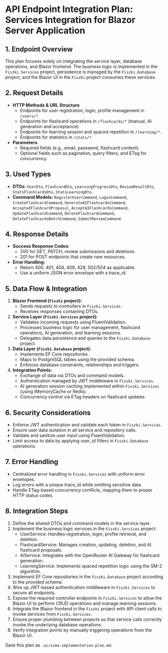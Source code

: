 # API Endpoint Integration Plan: Services Integration for Blazor Server Application

## 1. Endpoint Overview
This plan focuses solely on integrating the service layer, database operations, and Blazor frontend. The business logic is implemented in the `Fiszki.Services` project, persistence is managed by the `Fiszki.Database` project, and the Blazor UI in the `Fiszki` project consumes these services.

## 2. Request Details
- **HTTP Methods & URL Structure**
  - Endpoints for user registration, login, profile management in `/users/*`.
  - Endpoints for flashcard operations in `/flashcards/*` (manual, AI generation and acceptance).
  - Endpoints for learning session and spaced repetition in `/learning/*`.
  - Endpoints for statistics in `/stats/*`.
- **Parameters**
  - Required fields (e.g., email, password, flashcard content).
  - Optional fields such as pagination, query filters, and ETag for concurrency.

## 3. Used Types
- **DTOs:** `UserDto`, `FlashcardDto`, `LearningProgressDto`, `ReviewResultDto`, `StatsFlashcardsDto`, `StatsLearningDto`.
- **Command Models:** `RegisterUserCommand`, `LoginCommand`, `CreateFlashcardCommand`, `GenerateAIFlashcardsCommand`, `AcceptedFlashcardProposal`, `AcceptAIFlashcardsCommand`, `UpdateFlashcardCommand`, `DeleteFlashcardCommand`, `DeleteFlashcardsBatchCommand`, `SubmitReviewCommand`.

## 4. Response Details
- **Success Response Codes:**
  - 200 for GET, PATCH, review submissions and deletions.
  - 201 for POST endpoints that create new resources.
- **Error Handling:**
  - Return 400, 401, 404, 409, 429, 502/504 as applicable.
  - Use a uniform JSON error envelope with a trace\_id.

## 5. Data Flow & Integration
1. **Blazor Frontend (`Fiszki` project):**
   - Sends requests to controllers in `Fiszki.Services`.
   - Receives responses containing DTOs.
2. **Service Layer (`Fiszki.Services` project):**
   - Validates incoming requests using FluentValidation.
   - Processes business logic for user management, flashcard operations, AI generation, and learning sessions.
   - Delegates data persistence and queries to the `Fiszki.Database` project.
3. **Data Layer (`Fiszki.Database` project):**
   - Implements EF Core repositories.
   - Maps to PostgreSQL tables using the provided schema.
   - Enforces database constraints, relationships and triggers.
4. **Integration Points:**
   - Exchange of data via DTOs and command models.
   - Authentication managed by JWT middleware in `Fiszki.Services`.
   - AI generation session caching implemented within `Fiszki.Services` (using IMemoryCache or Redis).
   - Concurrency control via ETag headers on flashcard updates.

## 6. Security Considerations
- Enforce JWT authentication and validate each token in `Fiszki.Services`.
- Ensure user data isolation in all service and repository calls.
- Validate and sanitize user input using FluentValidation.
- Limit access to data by applying user\_id filters in `Fiszki.Database` operations.

## 7. Error Handling
- Centralized error handling in `Fiszki.Services` with uniform error envelopes.
- Log errors with a unique trace\_id while omitting sensitive data.
- Handle ETag-based concurrency conflicts, mapping them to proper HTTP status codes.

## 8. Integration Steps
1. Define the shared DTOs and command models in the service layer.
2. Implement the business logic services in the `Fiszki.Services` project:
   - UserService: Handles registration, login, profile retrieval, and deletion.
   - FlashcardService: Manages creation, updating, deletion, and AI flashcard proposals.
   - AIService: Integrates with the OpenRouter AI Gateway for flashcard generation.
   - LearningService: Implements spaced repetition logic using the SM-2 algorithm.
3. Implement EF Core repositories in the `Fiszki.Database` project according to the provided schema.
4. Wire up JWT-based authentication middleware in `Fiszki.Services` to secure all endpoints.
5. Expose the required controller endpoints in `Fiszki.Services` to allow the Blazor UI to perform CRUD operations and manage learning sessions.
6. Integrate the Blazor frontend in the `Fiszki` project with API client calls to invoke services from `Fiszki.Services`.
7. Ensure proper plumbing between projects so that service calls correctly invoke the underlying database operations.
8. Verify integration points by manually triggering operations from the Blazor UI.

Save this plan as `.ai/view-implementation-plan.md`.

